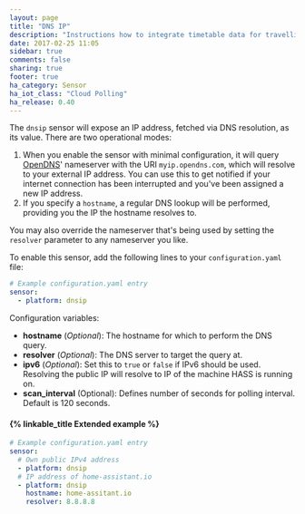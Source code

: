 ```yaml
---
layout: page
title: "DNS IP"
description: "Instructions how to integrate timetable data for travelling in Germany within Home Assistant."
date: 2017-02-25 11:05
sidebar: true
comments: false
sharing: true
footer: true
ha_category: Sensor
ha_iot_class: "Cloud Polling"
ha_release: 0.40
---
```



The `dnsip` sensor will expose an IP address, fetched via DNS resolution, as its value. There are two operational modes:

1. When you enable the sensor with minimal configuration, it will query [OpenDNS](https://www.opendns.com/)' nameserver with the URI `myip.opendns.com`, which will resolve to your external IP address. You can use this to get notified if your internet connection has been interrupted and you've been assigned a new IP address.
2. If you specify a `hostname`, a regular DNS lookup will be performed, providing you the IP the hostname resolves to.

You may also override the nameserver that's being used by setting the `resolver` parameter to any nameserver you like.

To enable this sensor, add the following lines to your `configuration.yaml` file:

```yaml
# Example configuration.yaml entry
sensor:
  - platform: dnsip
```

Configuration variables:

- **hostname** (*Optional*): The hostname for which to perform the DNS query.
- **resolver** (*Optional*): The DNS server to target the query at.
- **ipv6** (*Optional*): Set this to `true` or `false` if IPv6 should be used. Resolving the public IP will resolve to IP of the machine HASS is running on.
- **scan_interval** (Optional): Defines number of seconds for polling interval. Default is 120 seconds.

#### {% linkable_title Extended example %}

```yaml
# Example configuration.yaml entry
sensor:
  # Own public IPv4 address
  - platform: dnsip
  # IP address of home-assistant.io
  - platform: dnsip
    hostname: home-assitant.io
    resolver: 8.8.8.8
```
